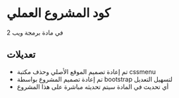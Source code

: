 # كود المشروع العملي
في مادة برمجة ويب 2

## تعديلات
* تم إعادة تصميم الموقع الأصلي وحذف مكتبة cssmenu
* تم إعادة تصميم المشروع بواسطة bootstrap لتسهيل التعديل
* أي تحديث في المادة سيتم تحديثه مباشرة على هذا المشروع
